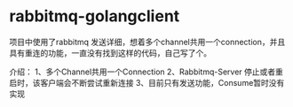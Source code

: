 # rabbitmq-golangclient
项目中使用了rabbitmq 发送详细，想着多个channel共用一个connection，并且具有重连的功能，一直没有找到这样的代码，自己写了个。

介绍：
  1、多个Channel共用一个Connection
  2、Rabbitmq-Server 停止或者重启时，该客户端会不断尝试重新连接
  3、目前只有发送功能，Consume暂时没有实现
